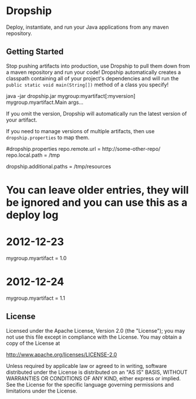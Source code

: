 Dropship
===

Deploy, instantiate, and run your Java applications from any maven repository.

Getting Started
----

Stop pushing artifacts into production, use Dropship to pull them down from a maven repository and run your code!
Dropship automatically creates a classpath containing all of your project's dependencies and will run the `public static
void main(String[])` method of a class you specify!

  java -jar dropship.jar mygroup:myartifact[:myversion] mygroup.myartifact.Main args...

If you omit the version, Dropship will automatically run the latest version of your artifact.

If you need to manage versions of multiple artifacts, then use `dropship.properties` to map them.

  #dropship.properties
  repo.remote.url = http://some-other-repo/
  repo.local.path = /tmp

  dropship.additional.paths = /tmp/resources

  # You can leave older entries, they will be ignored and you can use this as a deploy log
  # 2012-12-23
  mygroup.myartifact = 1.0

  # 2012-12-24
  mygroup.myartifact = 1.1


License
---

Licensed under the Apache License, Version 2.0 (the "License");
you may not use this file except in compliance with the License.
You may obtain a copy of the License at

   http://www.apache.org/licenses/LICENSE-2.0

Unless required by applicable law or agreed to in writing, software
distributed under the License is distributed on an "AS IS" BASIS,
WITHOUT WARRANTIES OR CONDITIONS OF ANY KIND, either express or implied.
See the License for the specific language governing permissions and
limitations under the License.
